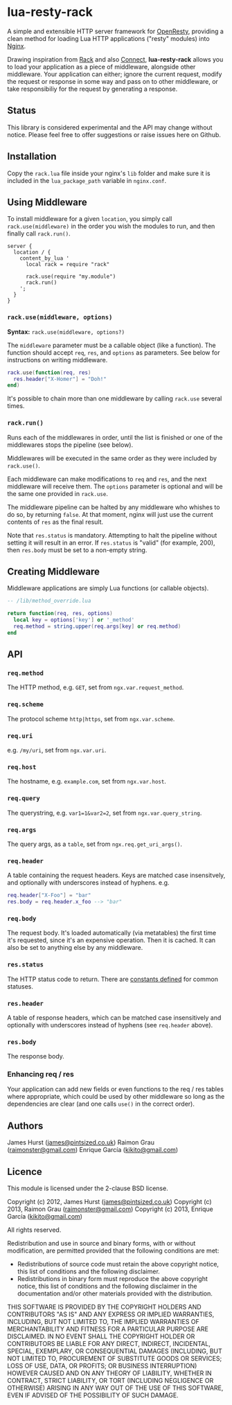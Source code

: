 # lua-resty-rack

A simple and extensible HTTP server framework for [OpenResty](http://openresty.org), providing a clean method for loading Lua HTTP applications ("resty" modules) into [Nginx](http://nginx.org).

Drawing inspiration from [Rack](http://rack.github.com/) and also [Connect](https://github.com/senchalabs/connect), **lua-resty-rack** allows you to load your application as a piece of middleware, alongside other middleware. Your application can either; ignore the current request, modify the request or response in some way and pass on to other middleware, or take responsibiliy for the request by generating a response.

## Status

This library is considered experimental and the API may change without notice. Please feel free to offer suggestions or raise issues here on Github.

## Installation

Copy the `rack.lua` file inside your nginx's `lib` folder and make sure it is included in the `lua_package_path` variable in `nginx.conf`.

## Using Middleware

To install middleware for a given `location`, you simply call `rack.use(middleware)` in the order you wish the modules to run, and then finally call `rack.run()`.

```nginx
server {
  location / {
    content_by_lua '
      local rack = require "rack"

      rack.use(require "my.module")
      rack.run()
    ';
  }
}
```

### `rack.use(middleware, options)`

**Syntax:** `rack.use(middleware, options?)`

The `middleware` parameter must be a callable object (like a function).
The function should accept `req`, `res`, and `options` as parameters.
See below for instructions on writing middleware.

```lua
rack.use(function(req, res)
  res.header["X-Homer"] = "Doh!"
end)
```

It's possible to chain more than one middleware by calling `rack.use` several times.


### `rack.run()`

Runs each of the middlewares in order, until the list is finished or one of the middlewares stops the pipeline (see below).

Middlewares will be executed in the same order as they were included by `rack.use()`.

Each middleware can make modifications to `req` and `res`, and the next middleware will receive them. The `options` parameter
is optional and will be the same one provided in `rack.use`.

The middleware pipeline can be halted by any middleware who whishes to do so, by returning `false`. At that moment, nginx will
just use the current contents of `res` as the final result.

Note that `res.status` is mandatory. Attempting to halt the pipeline without setting it will result in an error. If `res.status`
is "valid" (for example, 200), then `res.body` must be set to a non-empty string.

## Creating Middleware

Middleware applications are simply Lua functions (or callable objects).

```lua
-- /lib/method_override.lua

return function(req, res, options)
  local key = options['key'] or '_method'
  req.method = string.upper(req.args[key] or req.method)
end
```

## API

### `req.method`

The HTTP method, e.g. `GET`, set from `ngx.var.request_method`.

### `req.scheme`

The protocol scheme `http|https`, set from `ngx.var.scheme`.

### `req.uri`

e.g. `/my/uri`, set from `ngx.var.uri`.

### `req.host`

The hostname, e.g. `example.com`, set from `ngx.var.host`.

### `req.query`

The querystring, e.g. `var1=1&var2=2`, set from `ngx.var.query_string`.

### `req.args`

The query args, as a `table`, set from `ngx.req.get_uri_args()`.

### `req.header`

A table containing the request headers. Keys are matched case insensitvely, and optionally with underscores instead of hyphens. e.g.

```lua
req.header["X-Foo"] = "bar"
res.body = req.header.x_foo --> "bar"
```

### `req.body`

The request body. It's loaded automatically (via metatables) the first time it's requested, since it's an expensive operation. Then it is
cached. It can also be set to anything else by any middleware.

### `res.status`

The HTTP status code to return. There are [constants defined](http://wiki.nginx.org/HttpLuaModule#HTTP_status_constants) for common statuses.

### `res.header`

A table of response headers, which can be matched case insensitively and optionally with underscores instead of hyphens (see `req.header` above).

### `res.body`

The response body.

### Enhancing req / res

Your application can add new fields or even functions to the req / res tables where appropriate, which could be used by other middleware so long as the dependencies are clear (and one calls `use()` in the correct order).

## Authors

James Hurst (james@pintsized.co.uk)
Raimon Grau (raimonster@gmail.com)
Enrique García (kikito@gmail.com)

## Licence

This module is licensed under the 2-clause BSD license.

Copyright (c) 2012, James Hurst (james@pintsized.co.uk)
Copyright (c) 2013, Raimon Grau (raimonster@gmail.com)
Copyright (c) 2013, Enrique García (kikito@gmail.com)

All rights reserved.

Redistribution and use in source and binary forms, with or without modification, are permitted provided that the following conditions are met:

* Redistributions of source code must retain the above copyright notice, this list of conditions and the following disclaimer.
* Redistributions in binary form must reproduce the above copyright notice, this list of conditions and the following disclaimer in the documentation and/or other materials provided with the distribution.

THIS SOFTWARE IS PROVIDED BY THE COPYRIGHT HOLDERS AND CONTRIBUTORS "AS IS" AND ANY EXPRESS OR IMPLIED WARRANTIES, INCLUDING, BUT NOT LIMITED TO, THE IMPLIED WARRANTIES OF MERCHANTABILITY AND FITNESS FOR A PARTICULAR PURPOSE ARE DISCLAIMED. IN NO EVENT SHALL THE COPYRIGHT HOLDER OR CONTRIBUTORS BE LIABLE FOR ANY DIRECT, INDIRECT, INCIDENTAL, SPECIAL, EXEMPLARY, OR CONSEQUENTIAL DAMAGES (INCLUDING, BUT NOT LIMITED TO, PROCUREMENT OF SUBSTITUTE GOODS OR SERVICES; LOSS OF USE, DATA, OR PROFITS; OR BUSINESS INTERRUPTION) HOWEVER CAUSED AND ON ANY THEORY OF LIABILITY, WHETHER IN CONTRACT, STRICT LIABILITY, OR TORT (INCLUDING NEGLIGENCE OR OTHERWISE) ARISING IN ANY WAY OUT OF THE USE OF THIS SOFTWARE, EVEN IF ADVISED OF THE POSSIBILITY OF SUCH DAMAGE.
